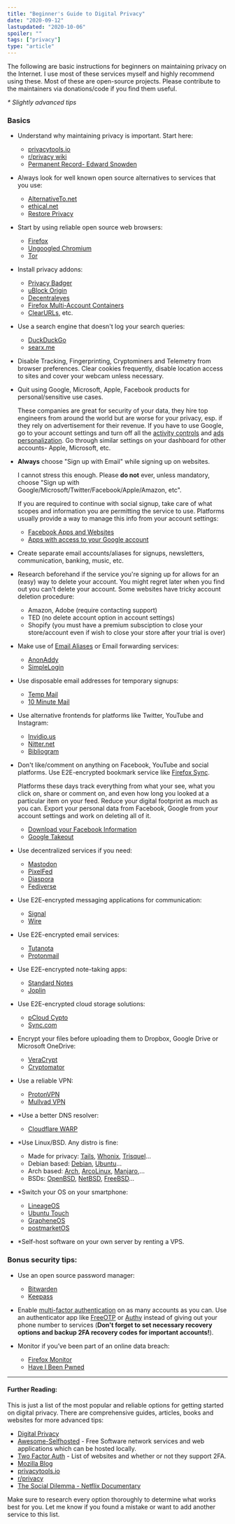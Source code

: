 ```yaml
---
title: "Beginner's Guide to Digital Privacy"
date: "2020-09-12"
lastupdated: "2020-10-06"
spoiler: ""
tags: ["privacy"]
type: "article"
---
```


The following are basic instructions for beginners on maintaining privacy on the Internet. I use most of these services myself and highly recommend using these. Most of these are open-source projects. Please contribute to the maintainers via donations/code if you find them useful.

_\* Slightly advanced tips_

### Basics
- Understand why maintaining privacy is important. Start here:
  - [privacytools.io](https://privacytools.io/)
  - [r/privacy wiki](https://old.reddit.com/r/privacy/wiki)
  - [Permanent Record- Edward Snowden](https://en.wikipedia.org/wiki/Permanent_Record_(autobiography))

- Always look for well known open source alternatives to services that you use:
  - [AlternativeTo.net](https://alternativeto.net/)
  - [ethical.net](https://ethical.net/)
  - [Restore Privacy](https://restoreprivacy.com/)

- Start by using reliable open source web browsers:
  - [Firefox](https://www.mozilla.org/en-US/firefox/)
  - [Ungoogled Chromium](https://github.com/Eloston/ungoogled-chromium)
  - [Tor](https://torproject.org)

- Install privacy addons:
  - [Privacy Badger](https://github.com/EFForg/privacybadger/)
  - [uBlock Origin](https://github.com/gorhill/uBlock/)
  - [Decentraleyes](https://decentraleyes.org/)
  - [Firefox Multi-Account Containers](https://addons.mozilla.org/en-US/firefox/addon/multi-account-containers/)
  - [ClearURLs](https://gitlab.com/KevinRoebert/ClearUrls), etc.

- Use a search engine that doesn't log your search queries:
  - [DuckDuckGo](https://duckduckgo.com/)
  - [searx.me](https://searx.me/)

- Disable Tracking, Fingerprinting, Cryptominers and Telemetry from browser preferences. Clear cookies frequently, disable location access to sites and cover your webcam unless necessary.

- Quit using Google, Microsoft, Apple, Facebook products for personal/sensitive use cases.
  
  These companies are great for security of your data, they hire top engineers from around the world but are worse for your privacy, esp. if they rely on advertisement for their revenue. If you have to use Google, go to your account settings and turn off all the [activity controls](https://myactivity.google.com/activitycontrols) and [ads personalization](https://adssettings.google.com/). Go through similar settings on your dashboard for other accounts- Apple, Microsoft, etc.

- **Always** choose "Sign up with Email" while signing up on websites.
  
  I cannot stress this enough. Please **do not** ever, unless mandatory, choose "Sign up with Google/Microsoft/Twitter/Facebook/Apple/Amazon, etc".
  
  If you are required to continue with social signup, take care of what scopes and information you are permitting the service to use. Platforms usually provide a way to manage this info from your account settings:
  - [Facebook Apps and Websites](https://www.facebook.com/settings?tab=applications)
  - [Apps with access to your Google account](https://myaccount.google.com/permissions)

- Create separate email accounts/aliases for signups, newsletters, communication, banking, music, etc.

- Research beforehand if the service you're signing up for allows for an (easy) way to delete your account. You might regret later when you find out you can't delete your account. Some websites have tricky account deletion procedure:

  - Amazon, Adobe (require contacting support)
  - TED (no delete account option in account settings)
  - Shopify (you must have a premium subsciption to close your store/account even if wish to close your store after your trial is over)

- Make use of [Email Aliases](https://protonmail.com/support/knowledge-base/addresses-and-aliases/) or Email forwarding services:
  - [AnonAddy](https://github.com/anonaddy/anonaddy)
  - [SimpleLogin](https://github.com/simple-login/app)

- Use disposable email addresses for temporary signups:
  - [Temp Mail](https://temp-mail.org/)
  - [10 Minute Mail](https://10minutemail.com/)
  
- Use alternative frontends for platforms like Twitter, YouTube and Instagram:
  - [Invidio.us](https://invidio.us/)
  - [Nitter.net](https://nitter.net/)
  - [Bibliogram](https://bibliogram.net/)

- Don't like/comment on anything on Facebook, YouTube and social platforms. Use E2E-encrypted bookmark service like [Firefox Sync](https://www.mozilla.com/en-US/firefox/sync/).

  Platforms these days track everything from what your see, what you click on, share or comment on, and even how long you looked at a particular item on your feed. Reduce your digital footprint as much as you can. Export your personal data from Facebook, Google from your account settings and work on deleting all of it.
  - [Download your Facebook Information](https://facebook.com/dyi)
  - [Google Takeout](https://takeout.google.com)

- Use decentralized services if you need:
  - [Mastodon](https://mastodon.social/)
  - [PixelFed](https://pixelfed.org/)
  - [Diaspora](https://diasporafoundation.org/)
  - [Fediverse](https://fediverse.party/)

- Use E2E-encrypted messaging applications for communication:
  - [Signal](https://signal.org/)
  - [Wire](https://wire.com)

- Use E2E-encrypted email services:
  - [Tutanota](https://tutanota.com/)
  - [Protonmail](https://protonmail.com/)

- Use E2E-encrypted note-taking apps:
  - [Standard Notes](https://standardnotes.org/)
  - [Joplin](https://joplin.org/)

- Use E2E-encrypted cloud storage solutions:
  - [pCloud Cypto](https://pcloud.com/)
  - [Sync.com](https://sync.com/)

- Encrypt your files before uploading them to Dropbox, Google Drive or Microsoft OneDrive:
  - [VeraCrypt](https://veracrypt.fr/)
  - [Cryptomator](https://cryptomator.org/)

- Use a reliable VPN:
  - [ProtonVPN](https://protonvpn.com/)
  - [Mullvad VPN](https://mullvad.net/)

- *Use a better DNS resolver:
  - [Cloudflare WARP](https://1.1.1.1/)

- *Use Linux/BSD. Any distro is fine:
  - Made for privacy: [Tails](https://tails.boum.org/), [Whonix](https://www.whonix.org/), [Trisquel](https://trisquel.info/)...
  - Debian based: [Debian](https://www.debian.org/), [Ubuntu](https://www.ubuntu.com/)...
  - Arch based: [Arch](https://www.archlinux.org/), [ArcoLinux](https://arcolinux.info/), [Manjaro](https://manjaro.org/),...
  - BSDs: [OpenBSD](https://github.com/openbsd/src), [NetBSD](https://www.netbsd.org/), [FreeBSD](https://github.com/freebsd/freebsd/)...

- *Switch your OS on your smartphone:
  - [LineageOS](https://lineageos.org/)
  - [Ubuntu Touch](https://ubuntu-touch.io/)
  - [GrapheneOS](https://grapheneos.org/)
  - [postmarketOS](https://postmarketos.org/)

- *Self-host software on your own server by renting a VPS.

### Bonus security tips:
- Use an open source password manager:
  - [Bitwarden](https://bitwarden.com/)
  - [Keepass](https://keepass.info/)

- Enable [multi-factor authentication](https://en.wikipedia.org/wiki/Multi-factor_authentication) on as many accounts as you can. Use an authenticator app like [FreeOTP](https://github.com/freeotp/) or [Authy](https://authy.com/) instead of giving out your phone number to services (**Don't forget to set necessary recovery options and backup 2FA recovery codes for important accounts!**).

- Monitor if you’ve been part of an online data breach:
  - [Firefox Monitor](https://monitor.firefox.com/)
  - [Have I Been Pwned](https://haveibeenpwned.com/)

---

#### Further Reading:
This is just a list of the most popular and reliable options for getting started on digital privacy. There are comprehensive guides, articles, books and websites for more advanced tips:
- [Digital Privacy](https://en.wikipedia.org/wiki/Digital_privacy)
- [Awesome-Selfhosted](https://github.com/awesome-selfhosted/awesome-selfhosted) -  Free Software network services and web applications which can be hosted locally.
- [Two Factor Auth](https://twofactorauth.org/) - List of websites and whether or not they support 2FA.
- [Mozilla Blog](https://blog.mozilla.org/)
- [privacytools.io](https://privacytools.io/)
- [r/privacy](https://old.reddit.com/r/privacy/)
- [The Social Dilemma - Netflix Documentary](https://en.wikipedia.org/wiki/The_Social_Dilemma)

Make sure to research every option thoroughly to determine what works best for you. Let me know if you found a mistake or want to add another service to this list.